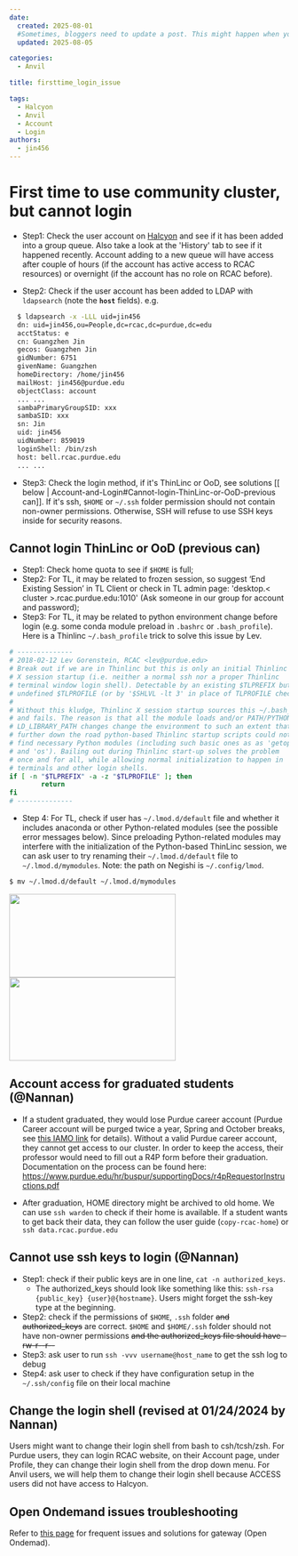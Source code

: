 ```yaml
---
date:
  created: 2025-08-01
  #Sometimes, bloggers need to update a post. This might happen when you make a mistake or when something changes that you need to reflect in the post. To indicate you have edited a post, you can include an updated date in the page header.
  updated: 2025-08-05

categories:
  - Anvil

title: firsttime_login_issue

tags:
  - Halcyon
  - Anvil
  - Account
  - Login
authors:
  - jin456
---
```


# First time to use community cluster, but cannot login

- Step1: Check the user account on [Halcyon](https://www.rcac.purdue.edu/account/myinfo) and see if it has been added into a group queue. Also take a look at the 'History' tab to see if it happened recently. Account adding to a new queue will have access after couple of hours (if the account has active access to RCAC resources) or overnight (if the account has no role on RCAC before).

<!-- more -->

- Step2: Check if the user account has been added to LDAP with `ldapsearch` (note the **`host`** fields). e.g.
``` bash
  $ ldapsearch -x -LLL uid=jin456
  dn: uid=jin456,ou=People,dc=rcac,dc=purdue,dc=edu
  acctStatus: e
  cn: Guangzhen Jin
  gecos: Guangzhen Jin
  gidNumber: 6751
  givenName: Guangzhen
  homeDirectory: /home/jin456
  mailHost: jin456@purdue.edu
  objectClass: account
  ... ... 
  sambaPrimaryGroupSID: xxx
  sambaSID: xxx
  sn: Jin
  uid: jin456
  uidNumber: 859019
  loginShell: /bin/zsh
  host: bell.rcac.purdue.edu
  ... ...
```

- Step3: Check the login method, if it's ThinLinc or OoD, see solutions [[ below  | Account-and-Login#Cannot-login-ThinLinc-or-OoD-previous can]]. If it's ssh, `$HOME` or `~/.ssh` folder permission should not contain non-owner permissions. Otherwise, SSH will refuse to use SSH keys inside for security reasons.



## Cannot login ThinLinc or OoD (previous can)

- Step1: Check home quota to see if `$HOME` is full; 
- Step2: For TL, it may be related to frozen session, so suggest ‘End Existing Session’ in TL Client or check in TL admin page: 'desktop.< cluster >.rcac.purdue.edu:1010' (Ask someone in our group for account and password); 
- Step3: For TL, it may be related to python environment change before login (e.g. some conda module preload in `.bashrc` or `.bash_profile`). Here is a Thinlinc `~/.bash_profile` trick to solve this issue by Lev. 

``` bash
# -------------- 
# 2018-02-12 Lev Gorenstein, RCAC <lev@purdue.edu> 
# Break out if we are in Thinlinc but this is only an initial Thinlinc 
# X session startup (i.e. neither a normal ssh nor a proper Thinlinc 
# terminal window login shell). Detectable by an existing $TLPREFIX but 
# undefined $TLPROFILE (or by '$SHLVL -lt 3' in place of TLPROFILE check). 
# 
# Without this kludge, Thinlinc X session startup sources this ~/.bash_profile 
# and fails. The reason is that all the module loads and/or PATH/PYTHONHOME/ 
# LD_LIBRARY_PATH changes change the environment to such an extent that 
# further down the road python-based Thinlinc startup scripts could not 
# find necessary Python modules (including such basic ones as as 'getopt' 
# and 'os'). Bailing out during Thinlinc start-up solves the problem 
# once and for all, while allowing normal initialization to happen in 
# terminals and other login shells. 
if [ -n "$TLPREFIX" -a -z "$TLPROFILE" ]; then 
        return 
fi 
# --------------
```
- Step 4: For TL, check if user has `~/.lmod.d/default` file and whether it includes anaconda or other Python-related modules (see the possible error messages below). Since preloading Python-related modules may interfere with the initialization of the Python-based ThinLinc session, we can ask user to try renaming their `~/.lmod.d/default` file to `~/.lmod.d/mymodules`. Note: the path on Negishi is `~/.config/lmod`.

```bash
$ mv ~/.lmod.d/default ~/.lmod.d/mymodules
```

<p float="left">
  <img src="https://github.rcac.purdue.edu/RCAC-Staff/SupportKnowledgeBase/blob/master/pics/TL_error1.png" height="150" width="300" />
  <img src="https://github.rcac.purdue.edu/RCAC-Staff/SupportKnowledgeBase/blob/master/pics/TL_error2.png" height="150" width="300" /> 
</p>


## Account access for graduated students (@Nannan)

* If a student graduated, they would lose Purdue career account (Purdue Career account will be purged twice a year, Spring and October breaks, see [this IAMO link](https://www.purdue.edu/apps/account/IAMO/Purdue_CareerAccount_Expiration.jsp) for details). Without a valid Purdue career account, they cannot get access to our cluster. In order to keep the access, their professor would need to fill out a R4P form before their graduation. Documentation on the process can be found here: https://www.purdue.edu/hr/buspur/supportingDocs/r4pRequestorInstructions.pdf

* After graduation, HOME directory might be archived to old home. We can use `ssh warden` to check if their home is available. If a student wants to get back their data, they can follow the user guide (`copy-rcac-home`) or `ssh data.rcac.purdue.edu` 

## Cannot use ssh keys to login (@Nannan)

- Step1: check if their public keys are in one line, `cat -n authorized_keys`. 
  - The authorized_keys should look like something like this: `ssh-rsa {public_key} {user}@{hostname}`. Users might forget the ssh-key type at the beginning.
- Step2: check if the permissions of `$HOME`, `.ssh` folder ~~and authorized_keys~~ are correct. 
`$HOME` and `$HOME/.ssh` folder should not have non-owner permissions ~~and the authorized_keys file should have -rw-r--r--~~
- Step3: ask user to run `ssh -vvv username@host_name` to get the ssh log to debug
- Step4: ask user to check if they have configuration setup in the `~/.ssh/config` file on their local machine


## Change the login shell (revised at 01/24/2024 by Nannan)

Users might want to change their login shell from bash to csh/tcsh/zsh. For Purdue users, they can login RCAC website, on their Account page, under Profile, they can change their login shell from the drop down menu. For Anvil users, we will help them to change their login shell because ACCESS users did not have access to Halcyon. 

## Open Ondemand issues troubleshooting

Refer to [this page](Debugging-Open-OnDemand-Failure-Modes) for frequent issues and solutions for gateway (Open Ondemad).
